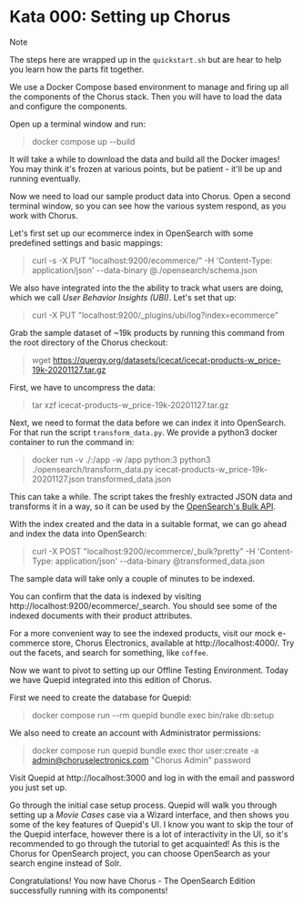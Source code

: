 # Kata 000: Setting up Chorus

> [!NOTE]  
> The steps here are wrapped up in the `quickstart.sh` but are hear to help you learn how the parts fit together.

We use a Docker Compose based environment to manage and firing up all the components of the Chorus stack. Then you will have to load the data and configure the components.

Open up a terminal window and run:
> docker compose up --build

It will take a while to download the data and build all the Docker images!  You may think it's frozen at various points, but be patient - it'll be up and running eventually.

Now we need to load our sample product data into Chorus.  Open a second terminal window, so you can see how the various system respond, as you work with Chorus.

Let's first set up our ecommerce index in OpenSearch with some predefined settings and basic mappings:

> curl -s -X PUT "localhost:9200/ecommerce/" -H 'Content-Type: application/json' --data-binary @./opensearch/schema.json

We also have integrated into the the ability to track what users are doing, which we call _User Behavior Insights (UBI)_.   Let's set that up:

> curl -X PUT "localhost:9200/_plugins/ubi/log?index=ecommerce"

Grab the sample dataset of ~19k products by running this command from the root directory of the Chorus checkout:

> wget https://querqy.org/datasets/icecat/icecat-products-w_price-19k-20201127.tar.gz

First, we have to uncompress the data:

> tar xzf icecat-products-w_price-19k-20201127.tar.gz

Next, we need to format the data before we can index it into OpenSearch. For that run the script `transform_data.py`.  We provide a python3 docker container to run the command in:

> docker run -v ./:/app -w /app python:3 python3 ./opensearch/transform_data.py icecat-products-w_price-19k-20201127.json transformed_data.json

This can take a while. The script takes the freshly extracted JSON data and transforms it in a way, so it can be used by the [OpenSearch's Bulk API](https://opensearch.org/docs/latest/api-reference/document-apis/bulk/).


With the index created and the data in a suitable format, we can go ahead and index the data into OpenSearch:

> curl -X POST "localhost:9200/ecommerce/_bulk?pretty" -H 'Content-Type: application/json' --data-binary @transformed_data.json

The sample data will take only a couple of minutes to be indexed.

You can confirm that the data is indexed by visiting http://localhost:9200/ecommerce/_search. You should see some of the indexed documents with their product attributes.

For a more convenient way to see the indexed products, visit our mock e-commerce store, Chorus Electronics, available at http://localhost:4000/. Try out the facets, and search for something, like `coffee`.

Now we want to pivot to setting up our Offline Testing Environment. Today we have Quepid integrated into this edition of Chorus.

First we need to create the database for Quepid:

> docker compose run --rm quepid bundle exec bin/rake db:setup

We also need to create an account with Administrator permissions:

> docker compose run quepid bundle exec thor user:create -a admin@choruselectronics.com "Chorus Admin" password

Visit Quepid at http://localhost:3000 and log in with the email and password you just set up.

Go through the initial case setup process. Quepid will walk you through setting up a _Movie Cases_ case via a Wizard interface, and then shows you some of the key features of Quepid's UI.  I know you want to skip the tour of the Quepid interface, however there is a lot of interactivity in the UI, so it's recommended to go through the tutorial to get acquainted! As this is the Chorus for OpenSearch project, you can choose OpenSearch as your search engine instead of Solr.

Congratulations! You now have Chorus - The OpenSearch Edition successfully running with its components!
